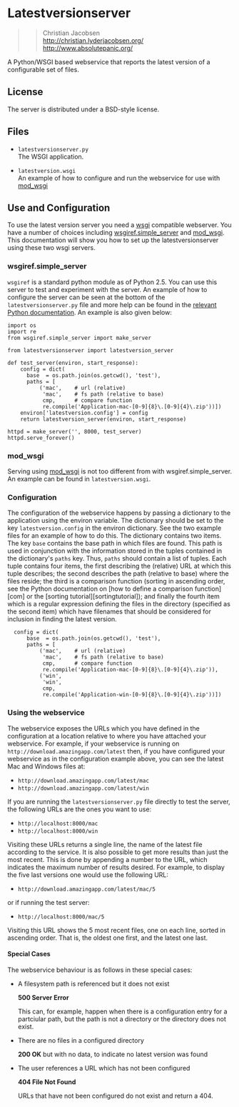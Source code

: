 # Latestversionserver

>> Christian Jacobsen  
>>   <http://christian.lyderjacobsen.org/>  
>>   <http://www.absolutepanic.org/>

A Python/WSGI based webservice that reports the latest version of a
configurable set of files.

## License

The server is distributed under a BSD-style license.

## Files

* `latestversionserver.py`  
  The WSGI application.

* `latestversion.wsgi`  
  An example of how to configure and run the webservice for use with
    [mod\_wsgi][mod_wsgi]

## Use and Configuration

To use the latest version server you need a [wsgi][] compatible webserver. You
have a number of choices including [wsgiref.simple\_server][wsgisimple] and
[mod\_wsgi][mod_wsgi]. This documentation will show you how to set up the
latestversionserver using these two wsgi servers.

### wsgiref.simple_server

`wsgiref` is a standard python module as of Python 2.5. You can use this server
to test and experiment with the server. An example of how to configure the
server can be seen at the bottom of the `latestversionserver.py` file and more
help can be found in the [relevant Python documentation][wsgisimple]. An
example is also given below:

    import os
    import re
    from wsgiref.simple_server import make_server

    from latestversionserver import latestversion_server

    def test_server(environ, start_response):
        config = dict(
          base  = os.path.join(os.getcwd(), 'test'),
          paths = [
              ('mac',    # url (relative)
               'mac',    # fs path (relative to base)
               cmp,      # compare function
               re.compile('Application-mac-[0-9]{8}\.[0-9]{4}\.zip'))])
        environ['latestversion.config'] = config
        return latestversion_server(environ, start_response)

    httpd = make_server('', 8000, test_server)
    httpd.serve_forever()

### mod_wsgi

Serving using [mod\_wsgi][mod_wsgi] is not too different from with
wsgiref.simple_server. An example can be found in `latestversion.wsgi`.

### Configuration

The configuration of the webservice happens by passing a dictionary to the
application using the environ variable. The dictionary should be set to the key
`latestversion.config` in the environ dictionary. See the two example files for
an example of how to do this. The dictionary contains two items. The key `base`
contains the base path in which files are found. This path is used in
conjunction with the information stored in the tuples contained in the
dictionary's `paths` key. Thus, `paths` should contain a list of tuples. Each
tuple contains four items, the first describing the (relative) URL at which
this tuple describes; the second describes the path (relative to base) where
the files reside; the third is a comparison function (sorting in ascending
order, see the Python documentation on [how to define a comparison function][com] or the [sorting tutorial][sortingtutorial]); and
finally the fourth item which is a regular expression defining the files in the
directory (specified as the second item) which have filenames that should be
considered for inclusion in finding the latest version.
 
      config = dict(
          base  = os.path.join(os.getcwd(), 'test'),
          paths = [
              ('mac',    # url (relative)
               'mac',    # fs path (relative to base)
               cmp,      # compare function
               re.compile('Application-mac-[0-9]{8}\.[0-9]{4}\.zip')),
              ('win',
               'win',
               cmp,
               re.compile('Application-win-[0-9]{8}\.[0-9]{4}\.zip'))])
               
               
### Using the webservice

The webservice exposes the URLs which you have defined in the configuration at
a location relative to where you have attached your webservice. For example, if
your webservice is running on `http://download.amazingapp.com/latest` then, if
you have configured your webservice as in the configuration example above, you
can see the latest Mac and Windows files at:

* `http://download.amazingapp.com/latest/mac` 
* `http://download.amazingapp.com/latest/win`

If you are running the `latestversionserver.py` file directly to test the
server, the following URLs are the ones you want to use:

* `http://localhost:8000/mac` 
* `http://localhost:8000/win`

Visiting these URLs returns a single line, the name of the latest file
according to the service. It is also possible to get more results than just the
most recent. This is done by appending a number to the URL, which indicates the
maximum number of results desired. For example, to display the five last
versions one would use the following URL:

* `http://download.amazingapp.com/latest/mac/5`

or if running the test server:

* `http://localhost:8000/mac/5`

Visiting this URL shows the 5 most recent files, one on each line, sorted in
ascending order. That is, the oldest one first, and the latest one last.

#### Special Cases

The webservice behaviour is as follows in these special cases:

* A filesystem path is referenced but it does not exist  
  
  __500 Server Error__

  This can, for example, happen when there is a configuration entry for a
  partciular path, but the path is not a directory or the directory does not
  exist.

* There are no files in a configured directory

  __200 OK__ but with no data, to indicate no latest version was found

* The user references a URL which has not been configured

  __404 File Not Found__

  URLs that have not been configured do not exist and return a 404.

[wsgi]:        http://wsgi.org/wsgi/
[mod_wsgi]:    http://code.google.com/p/modwsgi/
[wsgisimple]:  http://docs.python.org/library/wsgiref.html#module-wsgiref.simple_server
[cmp]: http://docs.python.org/library/functions.html#sorted
[sorttutorial]: http://wiki.python.org/moin/HowTo/Sorting/
